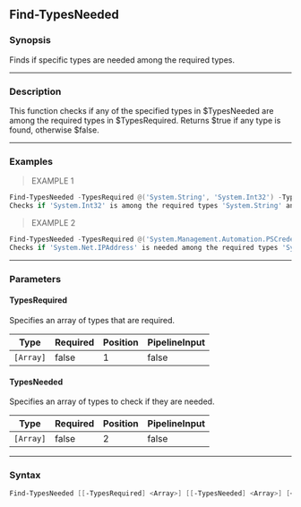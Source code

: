 Find-TypesNeeded
----------------

### Synopsis
Finds if specific types are needed among the required types.

---

### Description

This function checks if any of the specified types in $TypesNeeded are among the required types in $TypesRequired. Returns $true if any type is found, otherwise $false.

---

### Examples
> EXAMPLE 1

```PowerShell
Find-TypesNeeded -TypesRequired @('System.String', 'System.Int32') -TypesNeeded @('System.Int32')
Checks if 'System.Int32' is among the required types 'System.String' and 'System.Int32'.
```
> EXAMPLE 2

```PowerShell
Find-TypesNeeded -TypesRequired @('System.Management.Automation.PSCredential', 'System.Net.IPAddress') -TypesNeeded @('System.Net.IPAddress')
Checks if 'System.Net.IPAddress' is needed among the required types 'System.Management.Automation.PSCredential' and 'System.Net.IPAddress'.
```

---

### Parameters
#### **TypesRequired**
Specifies an array of types that are required.

|Type     |Required|Position|PipelineInput|
|---------|--------|--------|-------------|
|`[Array]`|false   |1       |false        |

#### **TypesNeeded**
Specifies an array of types to check if they are needed.

|Type     |Required|Position|PipelineInput|
|---------|--------|--------|-------------|
|`[Array]`|false   |2       |false        |

---

### Syntax
```PowerShell
Find-TypesNeeded [[-TypesRequired] <Array>] [[-TypesNeeded] <Array>] [<CommonParameters>]
```
